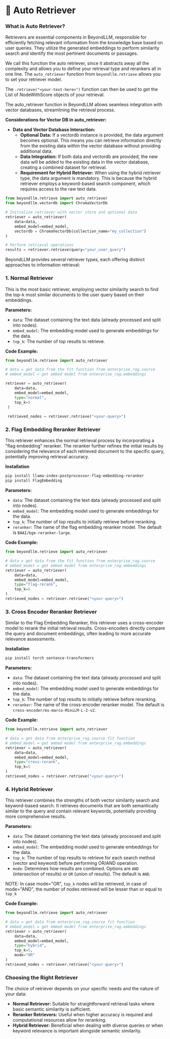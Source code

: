 # 🤖 Auto Retriever

### What is Auto Retriever?

Retrievers are essential components in BeyondLLM, responsible for efficiently fetching relevant information from the knowledge base based on user queries. They utilize the generated embeddings to perform similarity search and identify the most pertinent documents or passages.&#x20;

We call this function the auto retriever, since it abstracts away all the complexity and allows you to define your retrieval type and rerankers all in one line. The `auto_retriever` function from `beyondllm.retrieve` allows you to set your retriever model.&#x20;

The `.retrieve("<your-text-here>")` function can then be used to get the List of NodeWithScore objects of your retrieval.

The auto\_retriever function in BeyondLLM allows seamless integration with vector databases, streamlining the retrieval process.

**Considerations for Vector DB in auto\_retriever:**

* **Data and Vector Database Interaction:**
  * **Optional Data:** If a vectordb instance is provided, the data argument becomes optional. This means you can retrieve information directly from the existing data within the vector database without providing additional data.
  * **Data Integration:** If both data and vectordb are provided, the new data will be added to the existing data in the vector database, creating a combined dataset for retrieval.
  * **Requirement for Hybrid Retriever:** When using the hybrid retriever type, the data argument is mandatory. This is because the hybrid retriever employs a keyword-based search component, which requires access to the raw text data.

```python
from beyondllm.retrieve import auto_retriever
from beyondllm.vectordb import ChromaVectorDb

# Initialize retriever with vector store and optional data
retriever = auto_retriever(
    data=data,
    embed_model=embed_model,
    vectordb = ChromaVectorDb(collection_name="my_collection")
)

# Perform retrieval operations
results = retriever.retrieve(query="your_user_query")
```

BeyondLLM provides several retriever types, each offering distinct approaches to information retrieval:

### **1. Normal Retriever**

This is the most basic retriever, employing vector similarity search to find the top-k most similar documents to the user query based on their embeddings.

**Parameters:**

* `data`: The dataset containing the text data (already processed and split into nodes).
* `embed_model`: The embedding model used to generate embeddings for the data.
* `top_k`: The number of top results to retrieve.

**Code Example:**

```python
from beyondllm.retrieve import auto_retriever 

# data = get data from the fit function from enterprise_rag.source 
# embed_model = get embed model from enterprise_rag.embeddings 

retriever = auto_retriever( 
    data=data, 
    embed_model=embed_model, 
    type="normal", 
    top_k=5
 ) 
 
 retrieved_nodes = retriever.retrieve("<your-query>")
```

### **2. Flag Embedding Reranker Retriever**

This retriever enhances the normal retrieval process by incorporating a "flag embedding" reranker. The reranker further refines the initial results by considering the relevance of each retrieved document to the specific query, potentially improving retrieval accuracy.

**Installation**

```bash
pip install llama-index-postprocessor-flag-embedding-reranker
pip install FlagEmbedding
```

**Parameters:**

* `data`: The dataset containing the text data (already processed and split into nodes).
* `embed_model`: The embedding model used to generate embeddings for the data.
* `top_k`: The number of top results to initially retrieve before reranking.
* `reranker`: The name of the flag embedding reranker model. The default is `BAAI/bge-reranker-large`.

**Code Example:**

```python
from beyondllm.retrieve import auto_retriever

# data = get data from the fit function from enterprise_rag.source
# embed_model = get embed model from enterprise_rag.embeddings
retriever = auto_retriever(
    data=data, 
    embed_model=embed_model, 
    type="flag-rerank", 
    top_k=5
)
retrieved_nodes = retriever.retrieve("<your-query>")
```

### **3. Cross Encoder Reranker Retriever**

Similar to the Flag Embedding Reranker, this retriever uses a cross-encoder model to rerank the initial retrieval results. Cross-encoders directly compare the query and document embeddings, often leading to more accurate relevance assessments.

**Installation**

```bash
pip install torch sentence-transformers
```

**Parameters:**

* `data`: The dataset containing the text data (already processed and split into nodes).
* `embed_model`: The embedding model used to generate embeddings for the data.
* `top_k`: The number of top results to initially retrieve before reranking.
* `reranker`: The name of the cross-encoder reranker model. The default is `cross-encoder/ms-marco-MiniLM-L-2-v2`.

**Code Example:**

```python
from beyondllm.retrieve import auto_retriever

# data = get data from enterprise_rag.source fit function
# embed_model = get embed model from enterprise_rag.embeddings
retriever = auto_retriever(
    data=data, 
    embed_model=embed_model, 
    type="cross-rerank", 
    top_k=5
)
retrieved_nodes = retriever.retrieve("<your-query>")
```

### **4. Hybrid Retriever**

This retriever combines the strengths of both vector similarity search and keyword-based search. It retrieves documents that are both semantically similar to the query and contain relevant keywords, potentially providing more comprehensive results.

**Parameters:**

* `data`: The dataset containing the text data (already processed and split into nodes).
* `embed_model`: The embedding model used to generate embeddings for the data.
* `top_k`: The number of top results to retrieve for each search method (vector and keyword) before performing OR/AND operation.&#x20;
* `mode`: Determines how results are combined. Options are `AND` (intersection of results) or `OR` (union of results). The default is `AND`.

NOTE: In case mode="OR", `top_k` nodes will be retrieved, in case of mode="AND", the number of nodes retrieved will be lesser than or equal to `top_k`

**Code Example:**

```python
from beyondllm.retrieve import auto_retriever

# data = get data from enterprise_rag.source fit function
# embed_model = get embed model from enterprise_rag.embeddings
retriever = auto_retriever(
    data=data, 
    embed_model=embed_model, 
    type="hybrid", 
    top_k=5,
    mode="OR"
)
retrieved_nodes = retriever.retrieve("<your-query>")
```

### Choosing the Right Retriever

The choice of retriever depends on your specific needs and the nature of your data:

* **Normal Retriever:** Suitable for straightforward retrieval tasks where basic semantic similarity is sufficient.
* **Reranker Retrievers:** Useful when higher accuracy is required and computational resources allow for reranking.
* **Hybrid Retriever:** Beneficial when dealing with diverse queries or when keyword relevance is important alongside semantic similarity.
